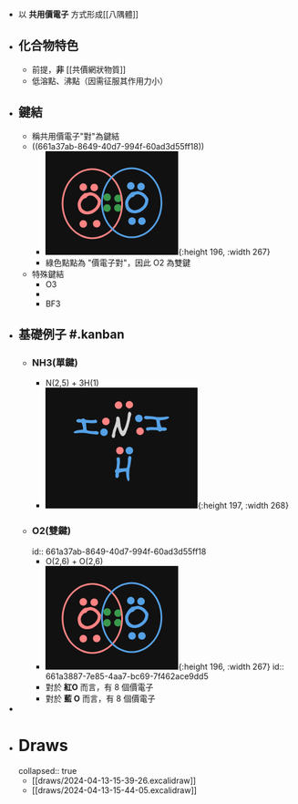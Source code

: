 - 以 **共用價電子** 方式形成[[八隅體]]
- ## 化合物特色
	- 前提，**非** [[共價網狀物質]]
	- 低溶點、沸點（因需征服其作用力小）
- ## 鍵結
	- 稱共用價電子"對"為鍵結
	- ((661a37ab-8649-40d7-994f-60ad3d55ff18))
		- ![image.png](../assets/image_1712994440083_0.png){:height 196, :width 267}
		- 綠色點點為 "價電子對"，因此 O2 為雙鍵
	- 特殊鍵結
		- O3
		-
		- BF3
- ## 基礎例子 #.kanban
	- ### NH3(單鍵)
		- N(2,5) + 3H(1)
		- ![image.png](../assets/image_1712994166180_0.png){:height 197, :width 268}
	- ### O2(雙鍵)
	  id:: 661a37ab-8649-40d7-994f-60ad3d55ff18
		- O(2,6) + O(2,6)
		- ![image.png](../assets/image_1712994440083_0.png){:height 196, :width 267}
		  id:: 661a3887-7e85-4aa7-bc69-7f462ace9dd5
		- 對於 **紅O** 而言，有 8 個價電子
		- 對於 **藍 O** 而言，有 8 個價電子
-
- # Draws
  collapsed:: true
	- [[draws/2024-04-13-15-39-26.excalidraw]]
	- [[draws/2024-04-13-15-44-05.excalidraw]]
